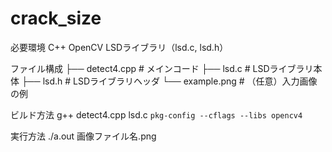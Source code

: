 # crack_size
必要環境
C++
OpenCV
LSDライブラリ（lsd.c, lsd.h）

ファイル構成
├── detect4.cpp      # メインコード
├── lsd.c            # LSDライブラリ本体
├── lsd.h            # LSDライブラリヘッダ
└── example.png      # （任意）入力画像の例

ビルド方法
g++ detect4.cpp lsd.c  `pkg-config --cflags --libs opencv4`

実行方法
./a.out 画像ファイル名.png
